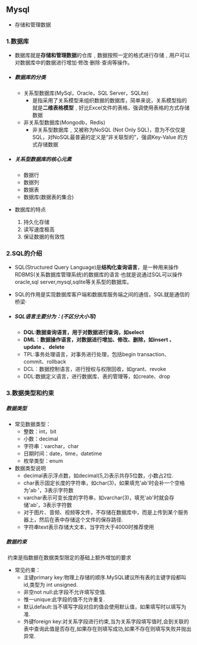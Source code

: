 ## Mysql

- 存储和管理数据

### 1.数据库

- 数据库就是**存储和管理数据**的仓库﹐数据按照一定的格式进行存储﹐用户可以对数据库中的数据进行增加·修改·删除·查询等操作。

- ##### 数据库的分类
  - 关系型数据库(MySql，Oracle，SQL Server，SQLite)
    - 是指采用了关系模型来组织数据的数据库，简单来说，关系模型指的就是**二维表格模型**﹐好比Excel文件的表格，强调使用表格的方式存储数据
  - 非关系型数据库(Mongodb，Redis)
    - 非关系型数据库﹐又被称为NoSQL (Not Only SQL)，意为不仅仅是SQL，对NoSQL最普遍的定义是“非关联型的”，强调Key-Value 的方式存储数据

- ##### 关系型数据库的核心元素
  - 数据行
  - 数据列
  - 数据表
  - 数据库(数据表的集合)

- 数据库的特点

	1. 持久化存储
	2. 读写速度极高
	3. 保证数据的有效性

### 2.SQL的介绍

- SQL(Structured Query Language)是**结构化查询语言**，是一种用来操作RDBMS(关系数据库管理系统)的数据库的语言·也就是说通过SQL可以操作oracle,sql server,mysql,sqlite等关系型的数据库。

- SQL的作用是实现数据库客户端和数据库服务端之间的通信，SQL就是通信的桥梁·

- ##### SQL语言主要分为：(不区分大小写)

  - **DQL:数据查询语言，用于对数据进行查询，如select**
  - **DML︰数据操作语言，对数据进行增加、修改、删除，如insert 、update 、 delete**
  - TPL∶事务处理语言，对事务进行处理，包括begin transaction、commit、rollback
  - DCL︰数据控制语言，进行授权与权限回收，如grant、revoke
  - DDL∶数据定义语言，进行数据库、表的管理等，如create、drop

### 3.数据类型和约束

##### 数据类型

- 常见数据类型：
  - 整数：int，bit
  - 小数：decimal
  - 字符串：varchar，char
  - 日期时间：date，time，datetime
  - 枚举类型：enum
- 数据类型说明
  - decimal表示浮点数，如decimal(5,2)表示共存5位数，小数占2位.
  - char表示固定长度的字符串，如char(3)，如果填充'ab'时会补一个空格为'ab '，3表示字符数
  - varchar表示可变长度的字符串，如varchar(3)，填充'ab'时就会存储'ab'，3表示字符数
  - 对于图片、音频、视频等文件，不存储在数据库中，而是上传到某个服务器上，然后在表中存储这个文件的保存路径.
  - 字符串text表示存储大文本，当字符大于4000时推荐使用

##### 数据约束

​	约束是指数据在数据类型限定的基础上额外增加的要求

- 常见约束：
  - 主键primary key:物理上存储的顺序.MySQL建议所有表的主键字段都叫id,类型为 int unsigned.
  - 非空not null:此字段不允许填写空值.
  - 惟一unique:此字段的值不允许重复.
  - 默认default:当不填写字段对应的值会使用默认值，如果填写时以填写为准.
  - 外键foreign key:对关系字段进行约束,当为关系字段填写值时,会到关联的表中查询此值是否存在,如果存在则填写成功,如果不存在则填写失败并抛出异常.


